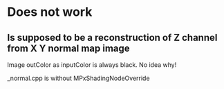 # Does not work

## Is supposed to be a reconstruction of Z channel from X Y normal map image
Image outColor as inputColor is always black. No idea why!

_normal.cpp is without MPxShadingNodeOverride 
